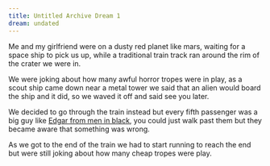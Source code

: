 ```yaml
---
title: Untitled Archive Dream 1
dream: undated
---
```


Me and my girlfriend were on a dusty red planet like mars, waiting for a space ship to pick us up, while a traditional train track ran around the rim of the crater we were in.

We were joking about how many awful horror tropes were in play, as a scout ship came down near a metal tower we said that an alien would board the ship and it did, so we waved it off and said see you later.

We decided to go through the train instead but every fifth passenger was a big guy like [Edgar from men in black](https://www.imdb.com/title/tt0119654/characters/nm0000352), you could just walk past them but they became aware that something was wrong.

As we got to the end of the train we had to start running to reach the end but were still joking about how many cheap tropes were play.